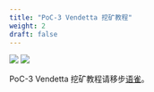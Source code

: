 ```yaml
---
title: "PoC-3 Vendetta 挖矿教程"
weight: 2
draft: false
---
```


[![](https://img.shields.io/discord/697726436211163147?label=Phala%20Discord)](https://discord.gg/zzhfUjU) [![](https://img.shields.io/badge/Join-Telegram-blue)](https://t.me/phalaminer)

PoC-3 Vendetta 挖矿教程请移步<a href="https://www.yuque.com/books/share/da4b715a-83cd-43cb-b556-3cf891ec0164?# 《Phala Network Wiki》">语雀</a>。
